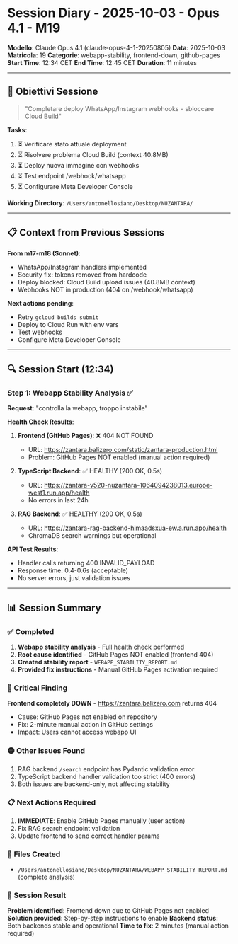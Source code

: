 # Session Diary - 2025-10-03 - Opus 4.1 - M19

**Modello**: Claude Opus 4.1 (claude-opus-4-1-20250805)
**Data**: 2025-10-03
**Matricola**: 19
**Categorie**: webapp-stability, frontend-down, github-pages
**Start Time**: 12:34 CET
**End Time**: 12:45 CET
**Duration**: 11 minutes

---

## 🎯 Obiettivi Sessione

> "Completare deploy WhatsApp/Instagram webhooks - sbloccare Cloud Build"

**Tasks**:
1. ⏳ Verificare stato attuale deployment
2. ⏳ Risolvere problema Cloud Build (context 40.8MB)
3. ⏳ Deploy nuova immagine con webhooks
4. ⏳ Test endpoint /webhook/whatsapp
5. ⏳ Configurare Meta Developer Console

**Working Directory**: `/Users/antonellosiano/Desktop/NUZANTARA/`

---

## 📋 Context from Previous Sessions

**From m17-m18 (Sonnet)**:
- WhatsApp/Instagram handlers implemented
- Security fix: tokens removed from hardcode
- Deploy blocked: Cloud Build upload issues (40.8MB context)
- Webhooks NOT in production (404 on /webhook/whatsapp)

**Next actions pending**:
- Retry `gcloud builds submit`
- Deploy to Cloud Run with env vars
- Test webhooks
- Configure Meta Developer Console

---

## 🔍 Session Start (12:34)

### Step 1: Webapp Stability Analysis ✅

**Request**: "controlla la webapp, troppo instabile"

**Health Check Results**:
1. **Frontend (GitHub Pages)**: ❌ 404 NOT FOUND
   - URL: https://zantara.balizero.com/static/zantara-production.html
   - Problem: GitHub Pages NOT enabled (manual action required)

2. **TypeScript Backend**: ✅ HEALTHY (200 OK, 0.5s)
   - URL: https://zantara-v520-nuzantara-1064094238013.europe-west1.run.app/health
   - No errors in last 24h

3. **RAG Backend**: ✅ HEALTHY (200 OK, 0.5s)
   - URL: https://zantara-rag-backend-himaadsxua-ew.a.run.app/health
   - ChromaDB search warnings but operational

**API Test Results**:
- Handler calls returning 400 INVALID_PAYLOAD
- Response time: 0.4-0.6s (acceptable)
- No server errors, just validation issues

---

## 📊 Session Summary

### ✅ Completed
1. **Webapp stability analysis** - Full health check performed
2. **Root cause identified** - GitHub Pages NOT enabled (frontend 404)
3. **Created stability report** - `WEBAPP_STABILITY_REPORT.md`
4. **Provided fix instructions** - Manual GitHub Pages activation required

### 🔴 Critical Finding
**Frontend completely DOWN** - https://zantara.balizero.com returns 404
- Cause: GitHub Pages not enabled on repository
- Fix: 2-minute manual action in GitHub settings
- Impact: Users cannot access webapp UI

### 🟡 Other Issues Found
1. RAG backend `/search` endpoint has Pydantic validation error
2. TypeScript backend handler validation too strict (400 errors)
3. Both issues are backend-only, not affecting stability

### 📋 Next Actions Required
1. **IMMEDIATE**: Enable GitHub Pages manually (user action)
2. Fix RAG search endpoint validation
3. Update frontend to send correct handler params

### 📄 Files Created
- `/Users/antonellosiano/Desktop/NUZANTARA/WEBAPP_STABILITY_REPORT.md` (complete analysis)

### 🏁 Session Result
**Problem identified**: Frontend down due to GitHub Pages not enabled
**Solution provided**: Step-by-step instructions to enable
**Backend status**: Both backends stable and operational
**Time to fix**: 2 minutes (manual action required)